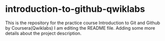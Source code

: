 # introduction-to-github-qwiklabs
This is the repository for the practice course Introduction to Git and Github by Coursera(Qwiklabs)
I am editing the README file. Adding some more details about the project description.
